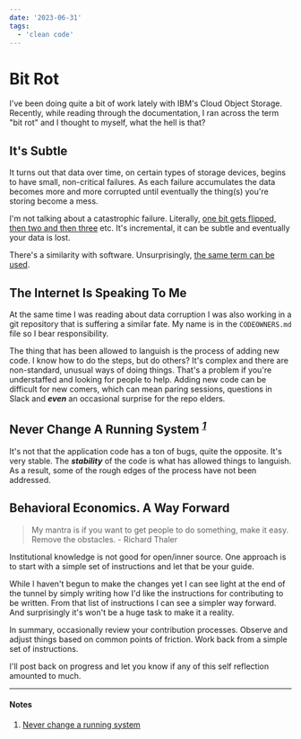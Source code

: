 ```yaml
---
date: '2023-06-31'
tags:
  - 'clean code'
---
```


# Bit Rot

I've been doing quite a bit of work lately with IBM's Cloud Object Storage. Recently, while reading through the documentation, I ran across the term "bit rot" and I thought to myself, what the hell is that?

## It's Subtle

It turns out that data over time, on certain types of storage devices, begins to have small, non-critical failures. As each failure accumulates the data becomes more and more corrupted until eventually the thing(s) you're storing become a mess.

I'm not talking about a catastrophic failure. Literally, [one bit gets flipped, then two and then three](https://en.wikipedia.org/wiki/Data_degradation) etc. It's incremental, it can be subtle and eventually your data is lost.

There's a similarity with software. Unsurprisingly, [the same term can be used](https://en.wikipedia.org/wiki/Software_rot).

## The Internet Is Speaking To Me

At the same time I was reading about data corruption I was also working in a git repository that is suffering a similar fate. My name is in the `CODEOWNERS.md` file so I bear responsibility.

The thing that has been allowed to languish is the process of adding new code. I know how to do the steps, but do others? It's complex and there are non-standard, unusual ways of doing things. That's a problem if you're understaffed and looking for people to help. Adding new code can be difficult for new comers, which can mean paring sessions, questions in Slack and **_even_** an occasional surprise for the repo elders.

## Never Change A Running System <sup>[**_1_**](#notes)</sup>

It's not that the application code has a ton of bugs, quite the opposite. It's very stable. The **_stability_** of the code is what has allowed things to languish. As a result, some of the rough edges of the process have not been addressed.

## Behavioral Economics. A Way Forward

> My mantra is if you want to get people to do something, make it easy. Remove the obstacles. - Richard Thaler

Institutional knowledge is not good for open/inner source. One approach is to start with a simple set of instructions and let that be your guide.

While I haven't begun to make the changes yet I can see light at the end of the tunnel by simply writing how I'd like the instructions for contributing to be written. From that list of instructions I can see a simpler way forward. And surprisingly it's won't be a huge task to make it a reality.

In summary, occasionally review your contribution processes. Observe and adjust things based on common points of friction. Work back from a simple set of instructions.

I'll post back on progress and let you know if any of this self reflection amounted to much.

---

#### Notes

1. [Never change a running system](https://en.wiktionary.org/wiki/never_change_a_running_system)
